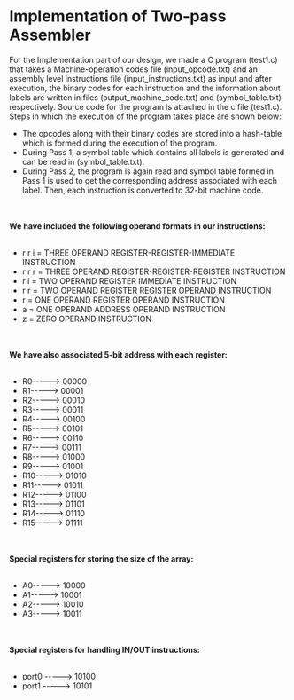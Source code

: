 # Implementation of Two-pass Assembler

For the Implementation part of our design, we made a C program (test1.c) that takes a Machine-operation codes file (input_opcode.txt) and an assembly level instructions file (input_instructions.txt) as input and after execution, the binary codes for each instruction and the information about labels are written in files (output_machine_code.txt) and (symbol_table.txt) respectively. Source code for the program is attached in the c file (test1.c). Steps in which the execution of the program takes place are shown below:
-	The opcodes along with their binary codes are stored into a hash-table which is formed during the execution of the program. 
-	During Pass 1, a symbol table which contains all labels is generated and can be read in (symbol_table.txt). 
-	During Pass 2, the program is again read and symbol table formed in Pass 1 is used to get the corresponding address associated with each label. Then, each instruction is converted to 32-bit machine code. 

<br /><br />**We have included the following operand formats in our instructions:** <br /><br />
-	r r i = THREE OPERAND REGISTER-REGISTER-IMMEDIATE INSTRUCTION
-	r r r = THREE OPERAND REGISTER-REGISTER-REGISTER INSTRUCTION
-	r i = TWO OPERAND REGISTER IMMEDIATE INSTRUCTION
-	r r = TWO OPERAND REGISTER REGISTER OPERAND INSTRUCTION
-	r = ONE OPERAND REGISTER OPERAND INSTRUCTION
-	a = ONE OPERAND ADDRESS OPERAND INSTRUCTION
-	z = ZERO OPERAND INSTRUCTION

<br /><br /> **We have also associated 5-bit address with each register:** <br /><br />
-	R0-----> 00000	
-	R1-----> 00001
-	R2-----> 00010
-	R3-----> 00011
-	R4-----> 00100
-	R5-----> 00101
-	R6-----> 00110
-	R7-----> 00111
-	R8-----> 01000
-	R9-----> 01001
-	R10-----> 01010
-	R11-----> 01011
-	R12-----> 01100
-	R13-----> 01101
-	R14-----> 01110
-	R15-----> 01111

<br /> <br /> **Special registers for storing the size of the array:** <br /><br />
-	A0-----> 10000
-	A1-----> 10001
-	A2-----> 10010
-	A3-----> 10011

<br /> <br /> **Special registers for handling IN/OUT instructions:** <br /><br />
-	port0 -----> 10100
-	port1 -----> 10101

